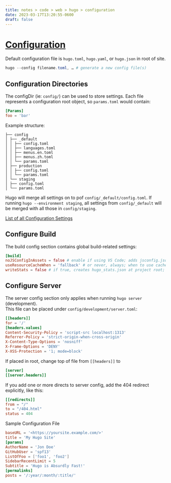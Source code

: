 ```yaml
---
title: notes > code > web > hugo > configuration
date: 2023-03-17T13:20:55-0600
draft: false
---
```

# [Configuration](https://gohugo.io/getting-started/configuration/)
Default configuration file is `hugo.toml`, `hugo.yaml`, or `hugo.json` in root of site.

```powershell
hugo --config filename.toml, … # generate a new config file(s)
```

## Configuration Directories
The configDir (ie: `config/`) can be used to store settings. Each file represents a configuration root object, so `params.toml` would contain:
```toml
[Params]
foo = 'bar'
```

Example structure:
```
├── config
│ ├── _default
│ │ ├── config.toml
│ │ ├── languages.toml
│ │ ├── menus.en.toml
│ │ ├── menus.zh.toml
│ │ └── params.toml
│ ├── production
│ │ ├── config.toml
│ │ └── params.toml
│ └── staging
│ ├── config.toml
│ └── params.toml
```

Hugo will merge all settings on to pof `config/_default/config.toml`. If running `hugo --environment staging`, all settings from `config/_default` will be merged with all those in `config/staging`.    

[List of all Configuration Settings](https://gohugo.io/getting-started/configuration/#all-configuration-settings)

## Configure Build
The build config section contains global build-related settings:
```toml
[build]
noJSConfigInAssets = false # enable if using VS Code; adds jsconfig.json to /assets
useResourceCacheWhen = 'fallback' # or never, always; when to use cached resources in /resources/_gen
writeStats = false # if true, creates hugo_stats.json at project root; used for CSS pruning
```

## Configure Server
The server config section only applies when running `hugo server` (development).  
This file can be placed under `config/development/server.toml`:
```toml
[[headers]]
for = '/'
[headers.values]
Content-Security-Policy = 'script-src localhost:1313'
Referrer-Policy = 'strict-origin-when-cross-origin'
X-Content-Type-Options = 'nosniff'
X-Frame-Options = 'DENY'
X-XSS-Protection = '1; mode=block'
```
If placed in root, change top of file from `[[headers]]` to
```toml
[server]
[[server.headers]]
```

If you add one or more directs to server config, add the 404 redirect explicitly, like this:
```toml
[[redirects]]
from = "/"
to = "/404.html"
status = 404
```
Sample Configuration File
```toml
baseURL = '<https://yoursite.example.com/>'
title = 'My Hugo Site'
[params]
AuthorName = 'Jon Doe'
GitHubUser = 'spf13'
ListOfFoo = ['foo1', 'foo2']
SidebarRecentLimit = 5
Subtitle = 'Hugo is Absurdly Fast!'
[permalinks]
posts = '/:year/:month/:title/'
```